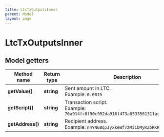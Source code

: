 ```yaml
---
title: LtcTxOutputsInner
parent: Model
layout: page
---
```


# LtcTxOutputsInner

## Model getters

Method name | Return type | Description | Notes
------------ | ------------- | ------------- | -------------
**getValue()** | **string** | Sent amount in LTC. <br>Example: `0.0015` | [optional]
**getScript()** | **string** | Transaction script. <br>Example: `76a914fc8f50c952da910f473a0533561311ad140c989b88ac` | [optional]
**getAddress()** | **string** | Recipient address. <br>Example: `n4YNG8q5JyxkeWf7zMi1bMyRZbRKK1W7or` | [optional]

